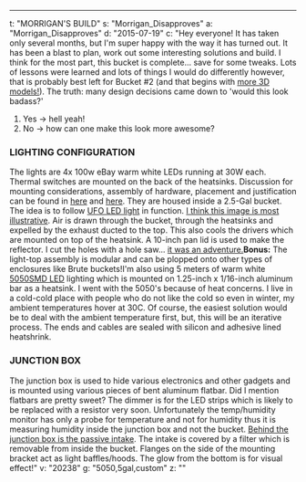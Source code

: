 ---
t: "MORRIGAN'S BUILD"
s: "Morrigan_Disapproves"
a: "Morrigan_Disapproves"
d: "2015-07-19"
c: "Hey everyone! It has taken only several months, but I'm super happy with the way it has turned out. It has been a blast to plan, work out some interesting solutions and build. I think for the most part, this bucket is complete... save for some tweaks. Lots of lessons were learned and lots of things I would do differently however, that is probably best left for Bucket #2 (and that begins with <a href='/u/3Drenders'>more 3D models!</a>). The truth: many design decisions came down to 'would this look badass?'<ol><li>Yes -&gt; hell yeah!</li><li>No -&gt; how can one make this look more awesome?</li></ol>

<h3>LIGHTING CONFIGURATION</h3>
The lights are 4x 100w eBay warm white LEDs running at 30W each. Thermal switches are mounted on the back of the heatsinks. Discussion for mounting considerations, assembly of hardware, placement and justification can be found in <a href='https://www.reddit.com/r/SpaceBuckets/comments/3dc9et/drill_press_is_my_homie/'>here</a> and <a href='https://www.reddit.com/r/SpaceBuckets/comments/3ehzpk/this_has_taken_far_longer_than_i_anticipated_but/'>here</a>. They are housed inside a 2.5-Gal bucket. The idea is to follow <a href='https://amzn.to/36NO5zr'>UFO LED light</a> in function. <a href='https://i.imgur.com/qWVuBn6.jpg'>I think this image is most illustrative</a>. Air is drawn through the bucket, through the heatsinks and expelled by the exhaust ducted to the top. This also cools the drivers which are mounted on top of the heatsink. A 10-inch pan lid is used to make the reflector. I cut the holes with a hole saw... <a href='http://liandri.beyondunreal.com/w/images/Ut_w6.jpg' type='IMAGE' name='img12'>it was an adventure.</a><strong>Bonus:</strong> The light-top assembly is modular and can be plopped onto other types of enclosures like Brute buckets!I'm also using 5 meters of warm white <a href='https://amzn.to/30OqRW0'>5050SMD LED</a> lighting which is mounted on 1.25-inch x 1/16-inch aluminum bar as a heatsink. I went with the 5050's because of heat concerns. I live in a cold-cold place with people who do not like the cold so even in winter, my ambient temperatures hover at 30C. Of course, the easiest solution would be to deal with the ambient temperature first, but, this will be an iterative process. The ends and cables are sealed with silicon and adhesive lined heatshrink.

<h3>JUNCTION BOX</h3>
The junction box is used to hide various electronics and other gadgets and is mounted using various pieces of bent aluminum flatbar. Did I mention flatbars are pretty sweet? The dimmer is for the LED strips which is likely to be replaced with a resistor very soon. Unfortunately the temp/humidity monitor has only a probe for temperature and not for humidity thus it is measuring humidity inside the junction box and not the bucket. <a href='https://i.imgur.com/j3gq6Ka.png'>Behind the junction box is the passive intake</a>. The intake is covered by a filter which is removable from inside the bucket. Flanges on the side of the mounting bracket act as light baffles/hoods. The glow from the bottom is for visual effect!"
v: "20238"
g: "5050,5gal,custom"
z: ""
